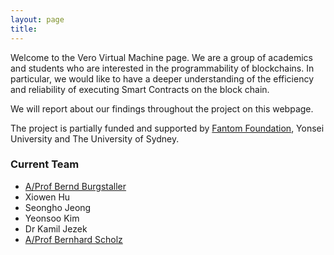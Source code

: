 ```yaml
---
layout: page
title:
---
```


Welcome to the Vero Virtual Machine page. We are a group of academics and students who are interested in the programmability of blockchains. In particular, we would like to have a deeper understanding of the efficiency and reliability of executing Smart Contracts on the block chain. 

We will report about our findings throughout the project on this webpage. 

The project is partially funded and supported by [Fantom Foundation](https://fantom.foundation), Yonsei University and The University of Sydney.

### Current Team

- [A/Prof Bernd Burgstaller](https://elc.yonsei.ac.kr/people.htm)
- Xiowen Hu
- Seongho Jeong
- Yeonsoo Kim
- Dr Kamil Jezek
- [A/Prof Bernhard Scholz](http://b-scholz.github.io)

